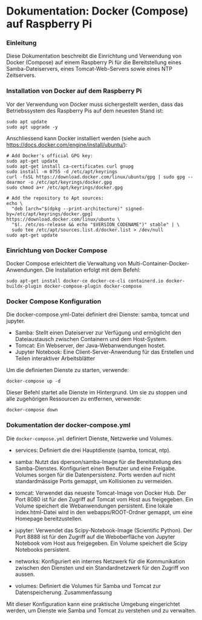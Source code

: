 # Dokumentation: Docker (Compose) auf Raspberry Pi

### Einleitung

Diese Dokumentation beschreibt die Einrichtung und Verwendung von Docker (Compose) auf einem Raspberry Pi für die Bereitstellung eines Samba-Dateiservers, eines Tomcat-Web-Servers sowie eines NTP Zeitservers. 

### Installation von Docker auf dem Raspberry Pi

Vor der Verwendung von Docker muss sichergestellt werden, dass das Betriebssystem des Raspberry Pis auf dem neuesten Stand ist:

```
sudo apt update
sudo apt upgrade -y
```

Anschliessend kann Docker installiert werden (siehe auch https://docs.docker.com/engine/install/ubuntu/):

```
# Add Docker's official GPG key:
sudo apt-get update
sudo apt-get install ca-certificates curl gnupg
sudo install -m 0755 -d /etc/apt/keyrings
curl -fsSL https://download.docker.com/linux/ubuntu/gpg | sudo gpg --dearmor -o /etc/apt/keyrings/docker.gpg
sudo chmod a+r /etc/apt/keyrings/docker.gpg

# Add the repository to Apt sources:
echo \
  "deb [arch="$(dpkg --print-architecture)" signed-by=/etc/apt/keyrings/docker.gpg] https://download.docker.com/linux/ubuntu \
  "$(. /etc/os-release && echo "$VERSION_CODENAME")" stable" | \
  sudo tee /etc/apt/sources.list.d/docker.list > /dev/null
sudo apt-get update
```

### Einrichtung von Docker Compose

Docker Compose erleichtert die Verwaltung von Multi-Container-Docker-Anwendungen. Die Installation erfolgt mit dem Befehl:

```
sudo apt-get install docker-ce docker-ce-cli containerd.io docker-buildx-plugin docker-compose-plugin docker-compose
```

### Docker Compose Konfiguration

Die docker-compose.yml-Datei definiert drei Dienste: samba, tomcat und jupyter.

- Samba: Stellt einen Dateiserver zur Verfügung und ermöglicht den Dateiaustausch zwischen Containern und dem Host-System.
- Tomcat: Ein Webserver, der Java-Webanwendungen hostet.
- Jupyter Notebook: Eine Client-Server-Anwendung für das Erstellen und Teilen interaktiver Arbeitsblätter

Um die definierten Dienste zu starten, verwende:

```
docker-compose up -d
```

Dieser Befehl startet alle Dienste im Hintergrund. Um sie zu stoppen und alle zugehörigen Ressourcen zu entfernen, verwende:

```
docker-compose down
```

### Dokumentation der docker-compose.yml

Die `docker-compose.yml` definiert Dienste, Netzwerke und Volumes.

- services: Definiert die drei Hauptdienste (samba, tomcat, ntp).
- samba:
Nutzt das dperson/samba-Image für die Bereitstellung des Samba-Dienstes.
Konfiguriert einen Benutzer und eine Freigabe.
Volumes sorgen für die Datenpersistenz.
Ports werden auf nicht standardmässige Ports gemappt, um Kollisionen zu vermeiden.
- tomcat:
Verwendet das neueste Tomcat-Image von Docker Hub.
Der Port 8080 ist für den Zugriff auf Tomcat vom Host aus freigegeben.
Ein Volume speichert die Webanwendungen persistent.
Eine lokale index.html-Datei wird in den webapps/ROOT-Ordner gemappt, um eine Homepage bereitzustellen.
- jupyter:
Verwendet das Scipy-Notebook-Image (Scientific Python).
Der Port 8888 ist für den Zugriff auf die Weboberfläche von Jupyter Notebook vom Host aus freigegeben.
Ein Volume speichert die Scipy Notebooks persistent.

- networks: Konfiguriert ein internes Netzwerk für die Kommunikation zwischen den Diensten und ein Standardnetzwerk für den Zugriff von aussen.
- volumes: Definiert die Volumes für Samba und Tomcat zur Datenspeicherung.
Zusammenfassung

Mit dieser Konfiguration kann eine praktische Umgebung eingerichtet werden, um Dienste wie Samba und Tomcat zu verstehen und zu verwalten.